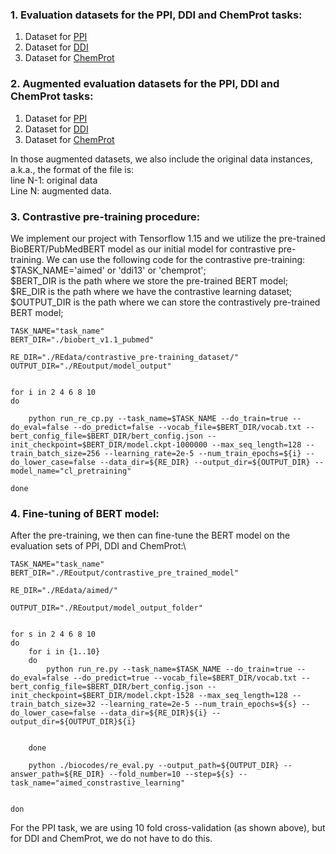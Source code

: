 ### 1. Evaluation datasets for the PPI, DDI and ChemProt tasks: 
1. Dataset for [PPI](https://drive.google.com/file/d/1dn2yDKj7-3SsyKQ5Zm_5sTlLxTCfqQpy/view?usp=sharing)
2. Dataset for [DDI](https://drive.google.com/file/d/1EEtN1LMI-W4iqtsXVfc64v5PsoAEmJad/view?usp=sharing)
3. Dataset for [ChemProt](https://drive.google.com/file/d/1XSieVU673Ey52xSV16pZ7a_8fqBJFd6k/view?usp=sharing)

### 2. Augmented evaluation datasets for the PPI, DDI and ChemProt tasks:
1. Dataset for [PPI](https://drive.google.com/file/d/1GUJdJo-ihl2StJMNNyqrPXvNDyKolaTI/view?usp=sharing)
2. Dataset for [DDI](https://drive.google.com/file/d/1lTo_yk9J0sJuBy-lXiGDx9SqNZ2UjrE8/view?usp=sharing)
3. Dataset for [ChemProt](https://drive.google.com/file/d/1scoGLZAoyM9j9ebvVW9BA1TsjvNO0Xrz/view?usp=sharing)

In those augmented datasets, we also include the original data instances, a.k.a., the format of the file is: \
line N-1: original data\
Line N: augmented data.

### 3. Contrastive pre-training procedure: 
We implement our project with Tensorflow 1.15 and we utilize the pre-trained BioBERT/PubMedBERT model as our initial model for contrastive pre-training. We can use the following code for the contrastive pre-training:
$TASK_NAME='aimed' or 'ddi13' or 'chemprot';\
$BERT_DIR is the path where we store the pre-trained BERT model;\
$RE_DIR is the path where we have the contrastive learning dataset;\
$OUTPUT_DIR is the path where we can store the contrastively pre-trained BERT model;
```
TASK_NAME="task_name"
BERT_DIR="./biobert_v1.1_pubmed"

RE_DIR="./REdata/contrastive_pre-training_dataset/"
OUTPUT_DIR="./REoutput/model_output"


for i in 2 4 6 8 10
do

	python run_re_cp.py --task_name=$TASK_NAME --do_train=true --do_eval=false --do_predict=false --vocab_file=$BERT_DIR/vocab.txt --bert_config_file=$BERT_DIR/bert_config.json --init_checkpoint=$BERT_DIR/model.ckpt-1000000 --max_seq_length=128 --train_batch_size=256 --learning_rate=2e-5 --num_train_epochs=${i} --do_lower_case=false --data_dir=${RE_DIR} --output_dir=${OUTPUT_DIR} --model_name="cl_pretraining"

done

```

### 4. Fine-tuning of BERT model:
After the pre-training, we then can fine-tune the BERT model on the evaluation sets of PPI, DDI and ChemProt:\
```
TASK_NAME="task_name"
BERT_DIR="./REoutput/contrastive_pre_trained_model"

RE_DIR="./REdata/aimed/"

OUTPUT_DIR="./REoutput/model_output_folder"


for s in 2 4 6 8 10
do
	for i in {1..10}
	do
		python run_re.py --task_name=$TASK_NAME --do_train=true --do_eval=false --do_predict=true --vocab_file=$BERT_DIR/vocab.txt --bert_config_file=$BERT_DIR/bert_config.json --init_checkpoint=$BERT_DIR/model.ckpt-1528 --max_seq_length=128 --train_batch_size=32 --learning_rate=2e-5 --num_train_epochs=${s} --do_lower_case=false --data_dir=${RE_DIR}${i} --output_dir=${OUTPUT_DIR}${i}


	done

	python ./biocodes/re_eval.py --output_path=${OUTPUT_DIR} --answer_path=${RE_DIR} --fold_number=10 --step=${s} --task_name="aimed_constrastive_learning"


don
```

For the PPI task, we are using 10 fold cross-validation (as shown above), but for DDI and ChemProt, we do not have to do this.
